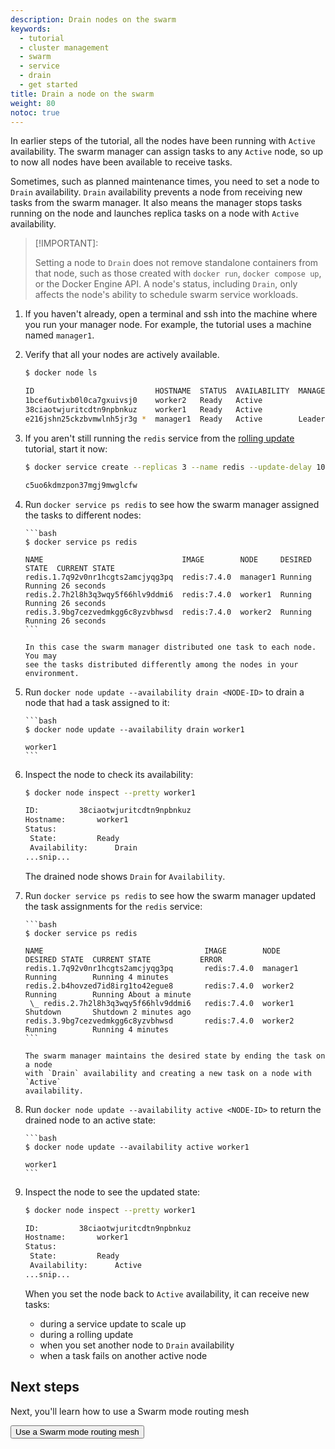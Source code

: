 ```yaml
---
description: Drain nodes on the swarm
keywords:
  - tutorial
  - cluster management
  - swarm
  - service
  - drain
  - get started
title: Drain a node on the swarm
weight: 80
notoc: true
---
```


In earlier steps of the tutorial, all the nodes have been running with `Active`
availability. The swarm manager can assign tasks to any `Active` node, so up to
now all nodes have been available to receive tasks.

Sometimes, such as planned maintenance times, you need to set a node to `Drain`
availability. `Drain` availability prevents a node from receiving new tasks
from the swarm manager. It also means the manager stops tasks running on the
node and launches replica tasks on a node with `Active` availability.

> [!IMPORTANT]:
>
> Setting a node to `Drain` does not remove standalone containers from that node,
> such as those created with `docker run`, `docker compose up`, or the Docker Engine
> API. A node's status, including `Drain`, only affects the node's ability to schedule
> swarm service workloads.

1.  If you haven't already, open a terminal and ssh into the machine where you
    run your manager node. For example, the tutorial uses a machine named
    `manager1`.

2.  Verify that all your nodes are actively available.

    ```bash
    $ docker node ls

    ID                           HOSTNAME  STATUS  AVAILABILITY  MANAGER STATUS
    1bcef6utixb0l0ca7gxuivsj0    worker2   Ready   Active
    38ciaotwjuritcdtn9npbnkuz    worker1   Ready   Active
    e216jshn25ckzbvmwlnh5jr3g *  manager1  Ready   Active        Leader
    ```

3.  If you aren't still running the `redis` service from the
    [rolling update](rolling-update.md) tutorial, start it now:

    ```bash
    $ docker service create --replicas 3 --name redis --update-delay 10s redis:7.4.0

    c5uo6kdmzpon37mgj9mwglcfw
    ```

4.  Run `docker service ps redis` to see how the swarm manager assigned the
    tasks to different nodes:

        ```bash
        $ docker service ps redis

        NAME                               IMAGE        NODE     DESIRED STATE  CURRENT STATE
        redis.1.7q92v0nr1hcgts2amcjyqg3pq  redis:7.4.0  manager1 Running        Running 26 seconds
        redis.2.7h2l8h3q3wqy5f66hlv9ddmi6  redis:7.4.0  worker1  Running        Running 26 seconds
        redis.3.9bg7cezvedmkgg6c8yzvbhwsd  redis:7.4.0  worker2  Running        Running 26 seconds
        ```

        In this case the swarm manager distributed one task to each node. You may
        see the tasks distributed differently among the nodes in your environment.

5.  Run `docker node update --availability drain <NODE-ID>` to drain a node that
    had a task assigned to it:

        ```bash
        $ docker node update --availability drain worker1

        worker1
        ```

6.  Inspect the node to check its availability:

    ```bash
    $ docker node inspect --pretty worker1

    ID:			38ciaotwjuritcdtn9npbnkuz
    Hostname:		worker1
    Status:
     State:			Ready
     Availability:		Drain
    ...snip...
    ```

    The drained node shows `Drain` for `Availability`.

7.  Run `docker service ps redis` to see how the swarm manager updated the
    task assignments for the `redis` service:

        ```bash
        $ docker service ps redis

        NAME                                    IMAGE        NODE      DESIRED STATE  CURRENT STATE           ERROR
        redis.1.7q92v0nr1hcgts2amcjyqg3pq       redis:7.4.0  manager1  Running        Running 4 minutes
        redis.2.b4hovzed7id8irg1to42egue8       redis:7.4.0  worker2   Running        Running About a minute
         \_ redis.2.7h2l8h3q3wqy5f66hlv9ddmi6   redis:7.4.0  worker1   Shutdown       Shutdown 2 minutes ago
        redis.3.9bg7cezvedmkgg6c8yzvbhwsd       redis:7.4.0  worker2   Running        Running 4 minutes
        ```

        The swarm manager maintains the desired state by ending the task on a node
        with `Drain` availability and creating a new task on a node with `Active`
        availability.

8.  Run `docker node update --availability active <NODE-ID>` to return the
    drained node to an active state:

        ```bash
        $ docker node update --availability active worker1

        worker1
        ```

9.  Inspect the node to see the updated state:

    ```bash
    $ docker node inspect --pretty worker1

    ID:			38ciaotwjuritcdtn9npbnkuz
    Hostname:		worker1
    Status:
     State:			Ready
     Availability:		Active
    ...snip...
    ```

    When you set the node back to `Active` availability, it can receive new tasks:

    - during a service update to scale up
    - during a rolling update
    - when you set another node to `Drain` availability
    - when a task fails on another active node

## Next steps

Next, you'll learn how to use a Swarm mode routing mesh

<Button href="../ingress.md">
Use a Swarm mode routing mesh
</Button>

